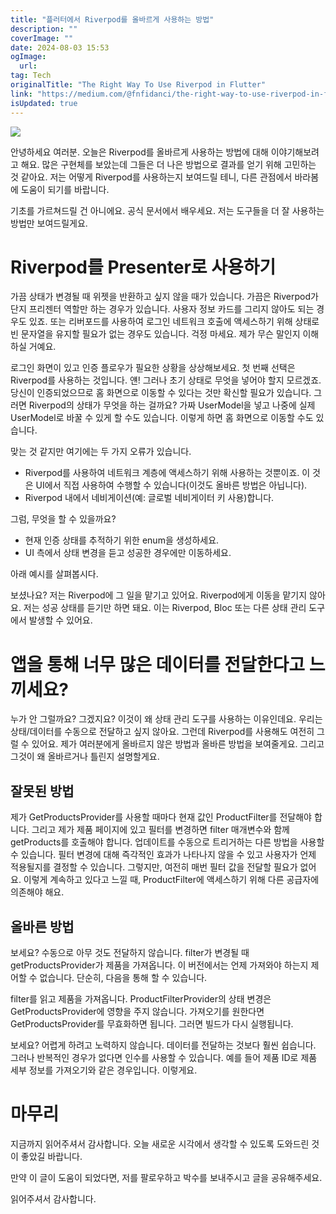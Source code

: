 ```yaml
---
title: "플러터에서 Riverpod를 올바르게 사용하는 방법"
description: ""
coverImage: ""
date: 2024-08-03 15:53
ogImage: 
  url: 
tag: Tech
originalTitle: "The Right Way To Use Riverpod in Flutter"
link: "https://medium.com/@fnfidanci/the-right-way-to-use-riverpod-in-flutter-77869f9b741c"
isUpdated: true
---
```






<img src="/assets/img/TheRightWayToUseRiverpodinFlutter_0.png"/>

안녕하세요 여러분. 오늘은 Riverpod를 올바르게 사용하는 방법에 대해 이야기해보려고 해요. 많은 구현체를 보았는데 그들은 더 나은 방법으로 결과를 얻기 위해 고민하는 것 같아요. 저는 어떻게 Riverpod를 사용하는지 보여드릴 테니, 다른 관점에서 바라봄에 도움이 되기를 바랍니다.

기초를 가르쳐드릴 건 아니에요. 공식 문서에서 배우세요. 저는 도구들을 더 잘 사용하는 방법만 보여드릴게요.

# Riverpod를 Presenter로 사용하기

<div class="content-ad"></div>

가끔 상태가 변경될 때 위젯을 반환하고 싶지 않을 때가 있습니다. 가끔은 Riverpod가 단지 프리젠터 역할만 하는 경우가 있습니다. 사용자 정보 카드를 그리지 않아도 되는 경우도 있죠. 또는 리버포드를 사용하여 로그인 네트워크 호출에 액세스하기 위해 상태로 빈 문자열을 유지할 필요가 없는 경우도 있습니다. 걱정 마세요. 제가 무슨 말인지 이해하실 거예요.

로그인 화면이 있고 인증 플로우가 필요한 상황을 상상해보세요. 첫 번째 선택은 Riverpod를 사용하는 것입니다. 얜! 그러나 초기 상태로 무엇을 넣어야 할지 모르겠죠. 당신이 인증되었으므로 홈 화면으로 이동할 수 있다는 것만 확신할 필요가 있습니다. 그러면 Riverpod의 상태가 무엇을 하는 걸까요? 가짜 UserModel을 넣고 나중에 실제 UserModel로 바꿀 수 있게 할 수도 있습니다. 이렇게 하면 홈 화면으로 이동할 수도 있습니다.

맞는 것 같지만 여기에는 두 가지 오류가 있습니다.

- Riverpod를 사용하여 네트워크 계층에 액세스하기 위해 사용하는 것뿐이죠. 이 것은 UI에서 직접 사용하여 수행할 수 있습니다(이것도 올바른 방법은 아닙니다).
- Riverpod 내에서 네비게이션(예: 글로벌 네비게이터 키 사용)합니다.

<div class="content-ad"></div>

그럼, 무엇을 할 수 있을까요?

- 현재 인증 상태를 추적하기 위한 enum을 생성하세요.
- UI 측에서 상태 변경을 듣고 성공한 경우에만 이동하세요.

아래 예시를 살펴봅시다.

보셨나요? 저는 Riverpod에 그 일을 맡기고 있어요. Riverpod에게 이동을 맡기지 않아요. 저는 성공 상태를 듣기만 하면 돼요. 이는 Riverpod, Bloc 또는 다른 상태 관리 도구에서 발생할 수 있어요.

<div class="content-ad"></div>

# 앱을 통해 너무 많은 데이터를 전달한다고 느끼세요?

누가 안 그럴까요? 그겠지요? 이것이 왜 상태 관리 도구를 사용하는 이유인데요. 우리는 상태/데이터를 수동으로 전달하고 싶지 않아요. 그런데 Riverpod를 사용해도 여전히 그럴 수 있어요. 제가 여러분에게 올바르지 않은 방법과 올바른 방법을 보여줄게요. 그리고 그것이 왜 올바르거나 틀린지 설명할게요.

## 잘못된 방법

제가 GetProductsProvider를 사용할 때마다 현재 값인 ProductFilter를 전달해야 합니다. 그리고 제가 제품 페이지에 있고 필터를 변경하면 filter 매개변수와 함께 getProducts를 호출해야 합니다. 업데이트를 수동으로 트리거하는 다른 방법을 사용할 수 있습니다. 필터 변경에 대해 즉각적인 효과가 나타나지 않을 수 있고 사용자가 언제 적용될지를 결정할 수 있습니다. 그렇지만, 여전히 매번 필터 값을 전달할 필요가 없어요. 이렇게 계속하고 있다고 느낄 때, ProductFilter에 액세스하기 위해 다른 공급자에 의존해야 해요.

<div class="content-ad"></div>

## 올바른 방법

보세요? 수동으로 아무 것도 전달하지 않습니다. filter가 변경될 때 getProductsProvider가 제품을 가져옵니다. 이 버전에서는 언제 가져와야 하는지 제어할 수 없습니다. 단순히, 다음을 통해 할 수 있습니다.

filter를 읽고 제품을 가져옵니다. ProductFilterProvider의 상태 변경은 GetProductsProvider에 영향을 주지 않습니다. 가져오기를 원한다면 GetProductsProvider를 무효화하면 됩니다. 그러면 빌드가 다시 실행됩니다.

보세요? 어렵게 하려고 노력하지 않습니다. 데이터를 전달하는 것보다 훨씬 쉽습니다. 그러나 반복적인 경우가 없다면 인수를 사용할 수 있습니다. 예를 들어 제품 ID로 제품 세부 정보를 가져오기와 같은 경우입니다. 이렇게요.

<div class="content-ad"></div>

# 마무리

지금까지 읽어주셔서 감사합니다. 오늘 새로운 시각에서 생각할 수 있도록 도와드린 것이 좋았길 바랍니다.

만약 이 글이 도움이 되었다면, 저를 팔로우하고 박수를 보내주시고 글을 공유해주세요.

읽어주셔서 감사합니다.

<div class="content-ad"></div>

<div class="content-ad"></div>
